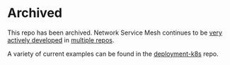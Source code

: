 # Archived

This repo has been archived.  Network Service Mesh continues to be [very actively developed](https://networkservicemesh.devstats.cncf.io/d/2/commits-repository-groups?orgId=1&var-period=w&var-repogroups=All&from=now-1y&to=now)
in [multiple repos](https://networkservicemesh.io/community#developer-resources).

A variety of current examples can be found in the [deployment-k8s](https://github.com/networkservicemesh/deployments-k8s) repo.
